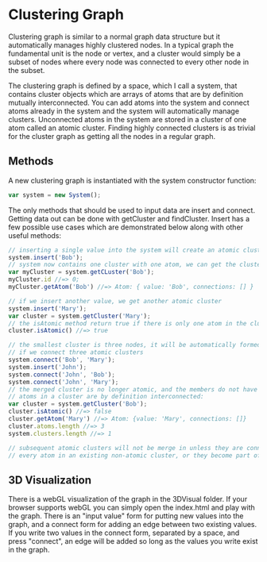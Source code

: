 Clustering Graph
================
Clustering graph is similar to a normal graph data structure but it automatically manages highly clustered nodes. In a typical graph the fundamental unit is the node or vertex, and a cluster would simply be a subset of nodes where every node was connected to every other node in the subset. 

The clustering graph is defined by a space, which I call a system, that contains cluster objects which are arrays of atoms that are by definition mutually interconnected. You can add atoms into the system and connect atoms already in the system and the system will automatically manage clusters. Unconnected atoms in the system are stored in a cluster of one atom called an atomic cluster. Finding highly connected clusters is as trivial for the cluster graph as getting all the nodes in a regular graph.

Methods
-------

A new clustering graph is instantiated with the system constructor function:
```javascript
var system = new System();
```
The only methods that should be used to input data are insert and connect. Getting data out can be done with getCluster and findCluster. Insert has a few possible use cases which are demonstrated below along with other useful methods:
```javascript
// inserting a single value into the system will create an atomic cluster
system.insert('Bob');
// system now contains one cluster with one atom, we can get the cluster using the value we passed in:
var myCluster = system.getCLuster('Bob');
myCluster.id //=> 0;
myCluster.getAtom('Bob') //=> Atom: { value: 'Bob', connections: [] }

// if we insert another value, we get another atomic cluster
system.insert('Mary');
var cluster = system.getCluster('Mary');
// the isAtomic method return true if there is only one atom in the cluster
cluster.isAtomic() //=> true

// the smallest cluster is three nodes, it will be automatically formed 
// if we connect three atomic clusters
system.connect('Bob', 'Mary');
system.insert('John');
system.connect('John', 'Bob');
system.connect('John', 'Mary');
// the merged cluster is no longer atomic, and the members do not have connections because
// atoms in a cluster are by definition interconnected:
var cluster = system.getCluster('Bob');
cluster.isAtomic() //=> false
cluster.getAtom('Mary') //=> Atom: {value: 'Mary', connections: []}
cluster.atoms.length //=> 3
system.clusters.length //=> 1

// subsequent atomic clusters will not be merge in unless they are connected to
// every atom in an existing non-atomic cluster, or they become part of a triad
```
3D Visualization
----------------
There is a webGL visualization of the graph in the 3DVisual folder. If your browser supports webGL you can simply open the index.html and play with the graph. There is an "input value" form for putting new values into the graph, and a connect form for adding an edge between two existing values. If you write two values in the connect form, separated by a space, and press "connect", an edge will be added so long as the values you write exist in the graph.
